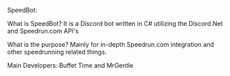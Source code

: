 SpeedBot:

What is SpeedBot?       It is a Discord bot written in C# utilizing the Discord.Net and Speedrun.com API's

What is the purpose?    Mainly for in-depth Speedrun.com integration and other speedrunning related things.

Main Developers: Buffet Time and MrGentle
